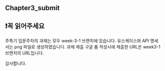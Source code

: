 ## Chapter3_submit

## ❗️꼭 읽어주세요 




주특기 입문주차의 과제는 모두 week-3-1 브랜치에 있습니다.
유스케이스와 API 명세서는 png 파일로 생성하였습니다.
과제 제출 구글 폼 작성시에 제출한 URL은 week3-1 브랜치의 URL입니다.






감사합니다.
